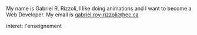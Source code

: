 My name is Gabriel R. Rizzoli, I like doing animations and I want to become a Web Developer.
My email is gabriel.roy-rizzoli@hec.ca

interet: l'enseignement